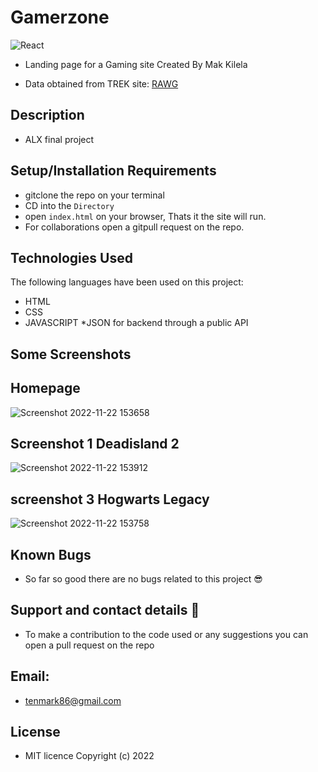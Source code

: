 # Gamerzone

![React](https://cdn.dribbble.com/users/5147579/screenshots/11135140/media/e677b1d8343719d2975c105d3d7eb1c7.gif)


* Landing page for a Gaming site
Created By Mak Kilela

* Data obtained from TREK site: [RAWG](https://rawg.io) 
 
## Description
* ALX final project 

## Setup/Installation Requirements

* gitclone the repo on your terminal 
* CD into the ```Directory```
* open ```index.html``` on your browser, Thats it the site will run.
* For collaborations open a gitpull request on the repo. 

## Technologies Used
The following languages have been used on this project:

* HTML
* CSS
* JAVASCRIPT
*JSON for backend through a public API

## Some Screenshots

## Homepage
![Screenshot 2022-11-22 153658](https://user-images.githubusercontent.com/83606182/205067591-29d5237b-1d03-4959-a66c-50c6bc1efca4.png)

## Screenshot 1 Deadisland 2
![Screenshot 2022-11-22 153912](https://user-images.githubusercontent.com/83606182/205067847-ddc9a28d-e703-4e84-a6b0-631bdd40fd96.png)

## screenshot 3 Hogwarts Legacy
![Screenshot 2022-11-22 153758](https://user-images.githubusercontent.com/83606182/205068054-c1098d15-b8f0-4124-a85e-68a25307905a.png)


## Known Bugs
* So far so good there are no bugs related to this project 😎

## Support and contact details 🙂
* To make a contribution to the code used or any suggestions you can open a pull request on the repo

## Email:
* tenmark86@gmail.com

## License
* MIT licence Copyright (c) 2022 
